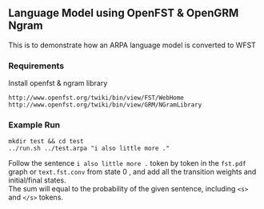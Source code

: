 ## Language Model using OpenFST & OpenGRM Ngram
This is to demonstrate how an ARPA language model is converted to WFST<br>

### Requirements
Install openfst & ngram library
```
http://www.openfst.org/twiki/bin/view/FST/WebHome
http://www.openfst.org/twiki/bin/view/GRM/NGramLibrary
```

### Example Run
```
mkdir test && cd test
../run.sh ../test.arpa "i also little more ." 
```
Follow the sentence `i also little more .` token by token in the `fst.pdf` graph or `text.fst.conv` from state 0
, and add all the transition weights and initial/final states.<br>
 The sum will equal to the probability of the given sentence, including `<s>` and `</s>` tokens.